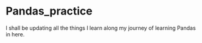 # Pandas_practice

I shall be updating all the things I learn along my journey of learning Pandas in here.
